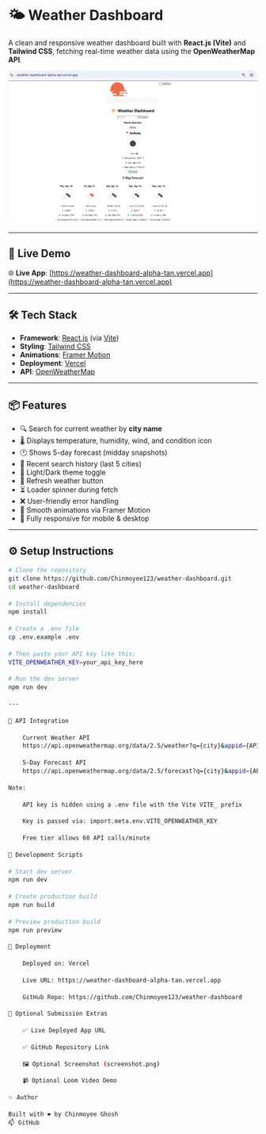 # 🌤️ Weather Dashboard

A clean and responsive weather dashboard built with **React.js (Vite)** and **Tailwind CSS**, fetching real-time weather data using the **OpenWeatherMap API**.

![Weather Dashboard Screenshot](./screenshot.png)


---

## 🚀 Live Demo

🌐 **Live App**: [https://weather-dashboard-alpha-tan.vercel.app](https://weather-dashboard-alpha-tan.vercel.app)

---

## 🛠️ Tech Stack

- **Framework**: [React.js](https://reactjs.org/) (via [Vite](https://vitejs.dev/))
- **Styling**: [Tailwind CSS](https://tailwindcss.com/)
- **Animations**: [Framer Motion](https://www.framer.com/motion/)
- **Deployment**: [Vercel](https://vercel.com/)
- **API**: [OpenWeatherMap](https://openweathermap.org/)

---

## 📦 Features

- 🔍 Search for current weather by **city name**
- 🌡️ Displays temperature, humidity, wind, and condition icon
- 🕐 Shows 5-day forecast (midday snapshots)
- 💾 Recent search history (last 5 cities)
- 🌙 Light/Dark theme toggle
- 🔄 Refresh weather button
- ⏳ Loader spinner during fetch
- ❌ User-friendly error handling
- 🎨 Smooth animations via Framer Motion
- 📱 Fully responsive for mobile & desktop

---

## ⚙️ Setup Instructions

```bash
# Clone the repository
git clone https://github.com/Chinmoyee123/weather-dashboard.git
cd weather-dashboard

# Install dependencies
npm install

# Create a .env file
cp .env.example .env

# Then paste your API key like this:
VITE_OPENWEATHER_KEY=your_api_key_here

# Run the dev server
npm run dev

---

🔌 API Integration

    Current Weather API
    https://api.openweathermap.org/data/2.5/weather?q={city}&appid={API_KEY}&units=metric

    5-Day Forecast API
    https://api.openweathermap.org/data/2.5/forecast?q={city}&appid={API_KEY}&units=metric

Note:

    API key is hidden using a .env file with the Vite VITE_ prefix

    Key is passed via: import.meta.env.VITE_OPENWEATHER_KEY

    Free tier allows 60 API calls/minute

🧪 Development Scripts

# Start dev server
npm run dev

# Create production build
npm run build

# Preview production build
npm run preview

🚀 Deployment

    Deployed on: Vercel

    Live URL: https://weather-dashboard-alpha-tan.vercel.app

    GitHub Repo: https://github.com/Chinmoyee123/weather-dashboard

📸 Optional Submission Extras

    ✅ Live Deployed App URL

    ✅ GitHub Repository Link

    🖼️ Optional Screenshot (screenshot.png)

    📹 Optional Loom Video Demo

✨ Author

Built with ❤️ by Chinmoyee Ghosh
📫 GitHub
